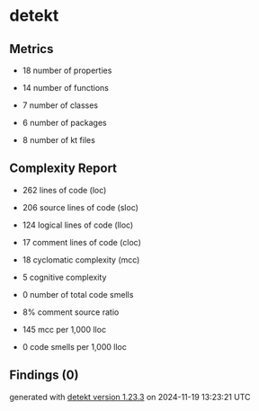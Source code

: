 # detekt

## Metrics

* 18 number of properties

* 14 number of functions

* 7 number of classes

* 6 number of packages

* 8 number of kt files

## Complexity Report

* 262 lines of code (loc)

* 206 source lines of code (sloc)

* 124 logical lines of code (lloc)

* 17 comment lines of code (cloc)

* 18 cyclomatic complexity (mcc)

* 5 cognitive complexity

* 0 number of total code smells

* 8% comment source ratio

* 145 mcc per 1,000 lloc

* 0 code smells per 1,000 lloc

## Findings (0)

generated with [detekt version 1.23.3](https://detekt.dev/) on 2024-11-19 13:23:21 UTC
